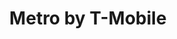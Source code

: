 ---
title: "Metro by T-Mobile"
url: /chicago/metro-by-t-mobile-south-cottage-grove-avenue-2/
shop: Handy
---